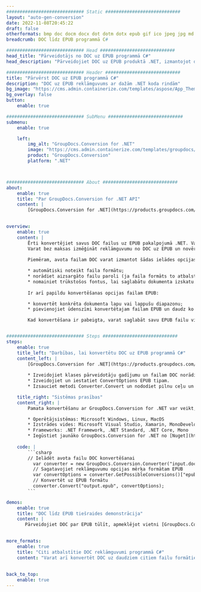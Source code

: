 ```yaml
---
############################# Static ############################
layout: "auto-gen-conversion"
date: 2022-11-08T20:45:22
draft: false
otherformats: bmp doc docm docx dot dotm dotx epub gif ico jpeg jpg md odt ott pdf png psd rtf tex tif tiff txt xps
breadcrumb: DOC līdz EPUB programmā C#

############################# Head ############################
head_title: "Pārveidotājs no DOC uz EPUB programmā C#"
head_description: "Pārveidojiet DOC uz EPUB produktā .NET, izmantojot dažas koda rindiņas. Izmantojiet GroupDocs dokumentu konvertēšanas API, lai konvertētu vairāk nekā 160 failu formātus."

############################# Header ############################
title: "Pārvērst DOC uz EPUB programmā C#"
description: "DOC uz EPUB reklāmguvums ar dažām .NET koda rindām"
bg_image: "https://cms.admin.containerize.com/templates/aspose/App_Themes/V3/images/bg/header1.png"
bg_overlay: false
button:
    enable: true

############################# SubMenu ############################
submenu:
    enable: true

    left:
        img_alt: "GroupDocs.Conversion for .NET"
        image: "https://cms.admin.containerize.com/templates/groupdocs/images/product-logos/90x90-noborder/groupdocs-conversion-net.png"
        product: "GroupDocs.Conversion"
        platform: ".NET"



############################# About ############################
about:
    enable: true
    title: "Par GroupDocs.Conversion for .NET API"
    content: |
        [GroupDocs.Conversion for .NET](https://products.groupdocs.com/conversion/net/) var izmantot, lai konvertētu Microsoft Word, Excel, PowerPoint, PDF, Visio un citus formātus. GroupDocs.Conversion ir savrupa API, kas ir piemērota aizmugursistēmām un iekšējām sistēmām, kur nepieciešama augsta veiktspēja. Tas nav atkarīgs no programmatūras, piemēram, Microsoft vai Open Office.
    

overview:
    enable: true
    content: |
        Ērti konvertējiet savus DOC failus uz EPUB pakalpojumā .NET. Varat izmantot tikai dažas C# koda rindiņas jebkurā jūsu izvēlētā platformā, piemēram, Windows, Linux, macOS.
        Varat bez maksas izmēģināt reklāmguvumu no DOC uz EPUB un novērtēt reklāmguvumu rezultātu kvalitāti. Papildus vienkāršiem failu konvertēšanas scenārijiem varat izmēģināt papildu opcijas avota faila DOC ielādei un izvades EPUB rezultāta saglabāšanai. 
        
        Piemēram, avota failam DOC varat izmantot šādas ielādes opcijas:

        * automātiski noteikt faila formātu;
        * norādiet aizsargāto failu paroli (ja faila formāts to atbalsta);
        * nomainiet trūkstošos fontus, lai saglabātu dokumenta izskatu.
        
        Ir arī papildu konvertēšanas opcijas failam EPUB:

        * konvertēt konkrēta dokumenta lapu vai lappušu diapazonu;
        * pievienojiet ūdenszīmi konvertētajam failam EPUB un daudz ko citu.

        Kad konvertēšana ir pabeigta, varat saglabāt savu EPUB failu vietējā faila ceļā vai jebkurā trešās puses krātuvē, piemēram, FTP, Amazon S3, Google diskā, Dropbox utt. Lūdzu, ņemiet vērā — lai konvertētu DOC uz {{ TO}} nav nepieciešama papildu programmatūra, piemēram, MS Office, Open Office, Adobe Acrobat Reader utt.


############################# Steps ############################
steps:
    enable: true
    title_left: "Darbības, lai konvertētu DOC uz EPUB programmā C#"
    content_left: |
        [GroupDocs.Conversion for .NET](https://products.groupdocs.com/conversion/net/) ļauj izstrādātājiem viegli konvertēt DOC failu uz EPUB, izmantojot dažas koda rindiņas.
        
        * Izveidojiet klases pārveidotāju gadījumu un failam DOC norādiet pilnu ceļu
        * Izveidojiet un iestatiet ConvertOptions EPUB tipam.
        * Izsauciet metodi Converter.Convert un nododiet pilnu ceļu un formātu (EPUB) kā parametru

    title_right: "Sistēmas prasības"
    content_right: |
        Pamata konvertēšanu ar GroupDocs.Conversion for .NET var veikt, veicot tikai dažas vienkāršas darbības. Mūsu API tiek atbalstītas visās lielākajās platformās un operētājsistēmās. Pirms tālāk norādītā koda izpildes pārliecinieties, vai jūsu sistēmā ir instalēti tālāk norādītie priekšnosacījumi.

        * Operētājsistēmas: Microsoft Windows, Linux, MacOS
        * Izstrādes vides: Microsoft Visual Studio, Xamarin, MonoDevelop
        * Frameworks: .NET Framework, .NET Standard, .NET Core, Mono
        * Iegūstiet jaunāko GroupDocs.Conversion for .NET no [Nuget](https://www.nuget.org/packages/groupdocs.conversion)
         
    code: |
        ```csharp    
        // Ielādēt avota failu DOC konvertēšanai
          var converter = new GroupDocs.Conversion.Converter("input.doc");
          // Sagatavojiet reklāmguvumu opcijas mērķa formātam EPUB
          var convertOptions = converter.GetPossibleConversions()["epub"].ConvertOptions;
          // Konvertēt uz EPUB formātu
          converter.Convert("output.epub", convertOptions);
        ```

demos:
    enable: true
    title: "DOC līdz EPUB tiešraides demonstrācija"
    content: |
       Pārveidojiet DOC par EPUB tūlīt, apmeklējot vietni [GroupDocs.Conversion](https://products.groupdocs.app/conversion/family). Tiešsaistes demonstrācijai ir šādas priekšrocības
          

more_formats:
    enable: true
    title: "Citi atbalstītie DOC reklāmguvumi programmā C#"
    content: "Varat arī konvertēt DOC uz daudziem citiem failu formātiem. Lūdzu, skatiet sarakstu zemāk."
       
       
back_to_top:
    enable: true
---
```

